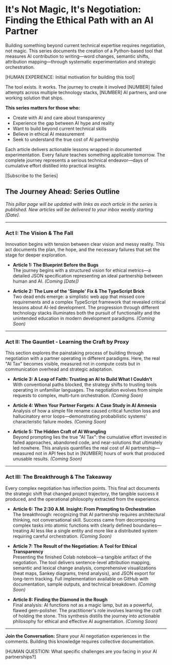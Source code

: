 # It's Not Magic, It's Negotiation: Finding the Ethical Path with an AI Partner

Building something beyond current technical expertise requires negotiation, not magic. This series documents the creation of a Python-based tool that measures AI contribution to writing—word changes, semantic shifts, attribution mapping—through systematic experimentation and strategic orchestration.

[HUMAN EXPERIENCE: Initial motivation for building this tool]

The tool exists. It works. The journey to create it involved [NUMBER] failed attempts across multiple technology stacks, [NUMBER] AI partners, and one working solution that ships.

**This series matters for those who:**
- Create with AI and care about transparency
- Experience the gap between AI hype and reality  
- Want to build beyond current technical skills
- Believe in ethical AI measurement
- Seek to understand the true cost of AI partnership

Each article delivers actionable lessons wrapped in documented experimentation. Every failure teaches something applicable tomorrow. The complete journey represents a serious technical endeavor—days of cumulative effort distilled into practical insights.

[Subscribe to the Series]

## The Journey Ahead: Series Outline

*This pillar page will be updated with links as each article in the series is published. New articles will be delivered to your inbox weekly starting [Date].*

---

### **Act I: The Vision & The Fall**

Innovation begins with tension between clear vision and messy reality. This act documents the plan, the hope, and the necessary failures that set the stage for deeper exploration.

* **Article 1: The Blueprint Before the Bugs**  
    The journey begins with a structured vision for ethical metrics—a detailed JSON specification representing an ideal partnership between human and AI. *(Coming [Date])*

* **Article 2: The Lure of the 'Simple' Fix & The TypeScript Brick**  
    Two dead ends emerge: a simplistic web app that missed core requirements and a complex TypeScript framework that revealed critical lessons about AI-led development. The progression through different technology stacks illuminates both the pursuit of functionality and the unintended education in modern development paradigms. *(Coming Soon)*

---

### **Act II: The Gauntlet - Learning the Craft by Proxy**

This section explores the painstaking process of building through negotiation with a partner operating in different paradigms. Here, the real "AI Tax" becomes visible, measured not in compute costs but in communication overhead and strategic adaptation.

* **Article 3: A Leap of Faith: Trusting an AI to Build What I Couldn't**  
    With conventional paths blocked, the strategy shifts to trusting tools operating in unfamiliar languages. The negotiation evolves from simple requests to complex, multi-turn orchestration. *(Coming Soon)*

* **Article 4: When Your Partner Forgets: A Case Study in AI Amnesia**  
    Analysis of how a simple file rename caused critical function loss and hallucinatory error loops—demonstrating probabilistic systems' characteristic failure modes. *(Coming Soon)*

* **Article 5: The Hidden Craft of AI Wrangling**  
    Beyond prompting lies the true "AI Tax": the cumulative effort invested in failed approaches, abandoned code, and near-solutions that ultimately led nowhere. This analysis quantifies the real cost of AI partnership—measured not in API fees but in [NUMBER] hours of work that produced unusable results. *(Coming Soon)*

---

### **Act III: The Breakthrough & The Takeaway**

Every complex negotiation has inflection points. This final act documents the strategic shift that changed project trajectory, the tangible success it produced, and the operational philosophy extracted from the experience.

* **Article 6: The 2:30 A.M. Insight: From Prompting to Orchestration**  
    The breakthrough: recognizing that AI partnership requires architectural thinking, not conversational skill. Success came from decomposing complex tasks into atomic functions with clearly defined boundaries—treating AI less like a single entity and more like a distributed system requiring careful orchestration. *(Coming Soon)*

* **Article 7: The Result of the Negotiation: A Tool for Ethical Transparency**  
    Presenting the finished Colab notebook—a tangible artifact of the negotiation. The tool delivers sentence-level attribution mapping, semantic and lexical change analysis, comprehensive visualizations (heat maps, Sankey diagrams, trend analysis), and JSON export for long-term tracking. Full implementation available on GitHub with documentation, sample outputs, and technical breakdown. *(Coming Soon)*

* **Article 8: Finding the Diamond in the Rough**  
    Final analysis: AI functions not as a magic lamp, but as a powerful, flawed gem-polisher. The practitioner's role involves learning the craft of holding the stone. This synthesis distills the journey into actionable philosophy for ethical and effective AI augmentation. *(Coming Soon)*

---

**Join the Conversation:** Share your AI negotiation experiences in the comments. Building this knowledge requires collective documentation.

[HUMAN QUESTION: What specific challenges are you facing in your AI partnerships?]